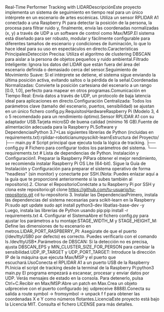 Real-Time Performer Tracking with LIDARDescripciónEste proyecto implementa un sistema de seguimiento en tiempo real para un único intérprete en un escenario de artes escénicas. Utiliza un sensor RPLIDAR A1 conectado a una Raspberry Pi para detectar la posición de la persona, la procesa para filtrar ruido y, finalmente, envía las coordenadas normalizadas (x, y) a través de UDP a un software de control como Max/MSP.El sistema está diseñado para ser robusto, modular y fácilmente configurable para diferentes tamaños de escenario y condiciones de iluminación, lo que lo hace ideal para su uso en espectáculos en directo.Características PrincipalesDetección Precisa: Utiliza el algoritmo de clustering DBSCAN para aislar a la persona de objetos pequeños y ruido ambiental.Filtrado Inteligente: Ignora los datos del LIDAR que están fuera del área del escenario definida o demasiado cerca del sensor.Seguimiento de Movimiento Suave: Si el intérprete se detiene, el sistema sigue enviando la última posición activa, evitando saltos o la pérdida de la señal.Coordenadas Normalizadas: Convierte la posición cartesiana del escenario a un rango [0.0, 1.0], perfecto para mapear en otros programas.Comunicación en Tiempo Real: Envía datos a través de UDP, un protocolo de baja latencia ideal para aplicaciones en directo.Configuración Centralizada: Todos los parámetros clave (tamaño del escenario, puertos, sensibilidad) se ajustan en un único fichero config.py.RequisitosHardwareRaspberry Pi (Modelo 3, 4 o 5 recomendado para un rendimiento óptimo).Sensor RPLIDAR A1 con su adaptador USB.Tarjeta microSD de buena calidad (mínimo 16 GB).Fuente de alimentación adecuada para la Raspberry Pi.Software y DependenciasPython 3.7+Las siguientes librerías de Python (incluidas en requirements.txt):rplidar-roboticianumpyscikit-learnEstructura del Proyecto/
├── main.py             # Script principal que ejecuta toda la lógica de tracking.
├── config.py           # Fichero para configurar todos los parámetros del sistema.
└── requirements.txt    # Lista de dependencias de Python.
Instalación y Configuración1. Preparar la Raspberry PiPara obtener el mejor rendimiento, se recomienda instalar Raspberry Pi OS Lite (64-bit). Sigue la Guía de Instalación y Configuración para preparar el sistema operativo de forma "headless" (sin monitor) y conectarte por SSH.(Nota: Puedes enlazar aquí a la guía que te proporcioné anteriormente si la subes también al repositorio).2. Clonar el RepositorioConéctate a tu Raspberry Pi por SSH y clona este repositorio:git clone https://github.com/tu-usuario/tu-repositorio.git
cd tu-repositorio
3. Instalar las DependenciasPrimero, instala las dependencias del sistema necesarias para scikit-learn en la Raspberry Pi:sudo apt update
sudo apt install python3-dev libatlas-base-dev -y
Luego, instala las librerías de Python usando pip:pip install -r requirements.txt
4. Configurar el SistemaAbre el fichero config.py para ajustar los parámetros a tu montaje:STAGE_WIDTH_M y STAGE_HEIGHT_M: Define las dimensiones de tu escenario en metros.LIDAR_PORT_RASPBERRY_PI: Asegúrate de que el puerto (/dev/ttyUSB0 por defecto) es correcto. Puedes verificarlo con el comando ls /dev/ttyUSB*.Parámetros de DBSCAN: Si la detección no es precisa, ajusta DBSCAN_EPS y MIN_CLUSTER_SIZE_FOR_PERSON para cambiar la sensibilidad.UDP_IP_TARGET y UDP_PORT_TARGET: Introduce la dirección IP de la máquina que ejecuta Max/MSP y el puerto que escuchará.UsoConecta el RPLIDAR A1 a un puerto USB de la Raspberry Pi.Inicia el script de tracking desde la terminal de la Raspberry Pi:python3 main.py
El programa empezará a escanear, procesar y enviar datos por UDP. Verás mensajes de estado en la consola. Para detenerlo, pulsa Ctrl+C.Recibir en Max/MSP:Abre un patch en Max.Crea un objeto udpreceive con el puerto configurado (ej: udpreceive 8888).Conecta su salida a route symbol -> fromsymbol -> unpack f f para obtener las coordenadas X e Y como números flotantes.LicenciaEste proyecto está bajo la Licencia MIT. Consulta el fichero LICENSE para más detalles.